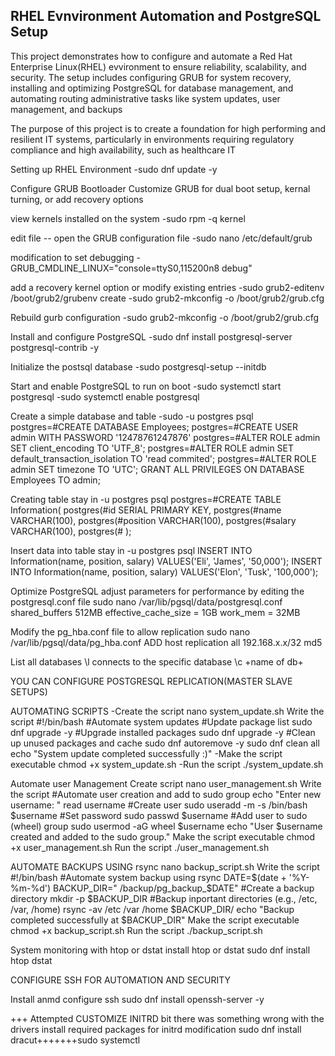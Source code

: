 ## RHEL Evnvironment Automation and PostgreSQL Setup
This project demonstrates how to configure and automate a Red Hat Enterprise Linux(RHEL) evvironment to ensure reliability, scalability, and security. The setup includes configuring GRUB for system recovery, installing and optimizing PostgreSQL for database management, and automating routing administrative tasks like system updates, user management, and backups

The purpose of this project is to create a foundation for high performing and resilient IT systems, particularly in environments requiring regulatory compliance and high availability, such as healthcare IT

Setting up RHEL Environment
-sudo dnf update -y

Configure GRUB Bootloader 
Customize GRUB for dual boot setup, kernal turning, or add recovery options

view kernels installed on the system
-sudo rpm -q kernel

edit file -- open the GRUB configuration file
-sudo nano /etc/default/grub

modification to set debugging
-GRUB_CMDLINE_LINUX="console=ttyS0,115200n8 debug"

add a recovery kernel option or modify existing entries
-sudo grub2-editenv /boot/grub2/grubenv create
-sudo grub2-mkconfig -o /boot/grub2/grub.cfg

Rebuild gurb configuration
-sudo grub2-mkconfig -o /boot/grub2/grub.cfg


Install and configure PostgreSQL
-sudo dnf install postgresql-server postgresql-contrib -y

Initialize the postsql database
-sudo postgresql-setup --initdb

Start and enable PostgreSQL to run on boot
-sudo systemctl start postgresql
-sudo systemctl enable postgresql

Create a simple database and table
-sudo -u postgres psql
postgres=#CREATE DATABASE Employees;
postgres=#CREATE USER admin WITH PASSWORD '12478761247876'
postgres=#ALTER ROLE admin SET client_encoding TO 'UTF_8';
postgres=#ALTER ROLE admin SET default_transaction_isolation TO 'read commited';
postgres=#ALTER ROLE admin SET timezone TO 'UTC';
GRANT ALL PRIVILEGES ON DATABASE Employees TO admin;

Creating table
stay in -u postgres psql
postgres=#CREATE TABLE Information(
postgres(#id SERIAL PRIMARY KEY,
postgres(#name VARCHAR(100),
postgres(#position VARCHAR(100),
postgres(#salary VARCHAR(100),
postgres(# );

Insert data into table 
stay in -u postgres psql 
INSERT INTO Information(name, position, salary) VALUES('Eli', 'James', '50,000');
INSERT INTO Information(name, position, salary) VALUES('Elon', 'Tusk', '100,000');

Optimize PostgreSQL adjust parameters for performance by editing the postgresql.conf file
sudo nano /var/lib/pgsql/data/postgresql.conf
shared_buffers 512MB
effective_cache_size = 1GB
work_mem = 32MB

Modify the pg_hba.conf file to allow replication
sudo nano /var/lib/pgsql/data/pg_hba.conf
ADD
host replication all 192.168.x.x/32 md5

List all databases 
\l
connects to the specific database
\c +name of db+

YOU CAN CONFIGURE POSTGRESQL REPLICATION(MASTER SLAVE SETUPS)

AUTOMATING SCRIPTS
-Create the script
nano system_update.sh
Write the script
#!/bin/bash
#Automate system updates
#Update package list
sudo dnf upgrade -y
#Upgrade installed packages
sudo dnf upgrade -y
#Clean up unused packages and cache
sudo dnf autoremove -y
sudo dnf clean all
echo "System update completed successfully :)"
-Make the script executable
chmod +x system_update.sh
-Run the script
./system_update.sh

Automate user Management 
Create script
nano user_management.sh
Write the script
#Automate user creation and add to sudo group
echo "Enter new username: "
read username
#Create user
sudo useradd -m -s /bin/bash $username
#Set password
sudo passwd $username
#Add user to sudo (wheel) group
sudo usermod -aG wheel $username
echo "User $username created and added to the sudo group."
Make the script executable
chmod +x user_management.sh
Run the script
./user_management.sh

AUTOMATE BACKUPS USING rsync
nano backup_script.sh
Write the script
#!/bin/bash
#Automate system backup using rsync
DATE=$(date + '%Y-%m-%d')
BACKUP_DIR=" /backup/pg_backup_$DATE"
#Create a backup directory
mkdir -p $BACKUP_DIR
#Backup inportant directories (e.g., /etc, /var, /home)
rsync -av /etc /var /home $BACKUP_DIR/
echo "Backup completed successfully at $BACKUP_DIR"
Make the script executable
chmod +x backup_script.sh
Run the script
./backup_script.sh

System monitoring with htop or dstat
install htop or dstat
sudo dnf install htop dstat


CONFIGURE SSH FOR AUTOMATION AND SECURITY

Install anmd configure ssh
sudo dnf install openssh-server -y


+++ Attempted CUSTOMIZE INITRD bit there was something wrong with the drivers 
install required packages for initrd modification
sudo dnf install dracut+++++++sudo systemctl









  
